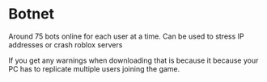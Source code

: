# Botnet
Around 75 bots online for each user at a time.  Can be used to stress IP addresses or crash roblox servers

If you get any warnings when downloading that is because it because your PC has to replicate multiple users joining the game.
